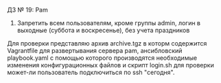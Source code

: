 ДЗ № 19: Pam
  1. Запретить всем пользователям, кроме группы admin, логин в выходные (суббота и воскресенье), без учета праздников
     
Для проверки представляю архив archive.tgz в которм содержится Vagrantfile для развертывания сервера pam, ансибловский playbook.yaml с помощью которого производятся необходимые изменения конфигурационных файлов и скрипт login.sh для проверки может-ли пользователь подключиться по ssh "сегодня".
